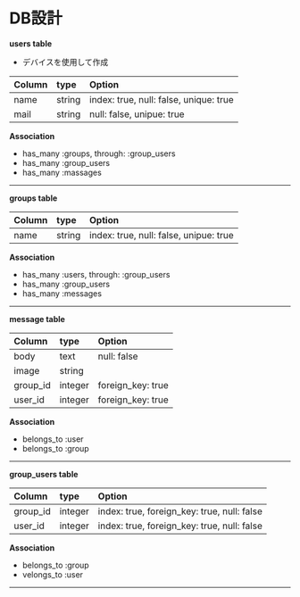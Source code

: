 # DB設計

**users table**
* デバイスを使用して作成

| Column | type   | Option |
|:--|:--|:---|
| name   | string | index: true, null: false, unique: true |
| mail   | string | null: false, unipue: true              |

**Association**
* has_many :groups, through: :group_users
* has_many :group_users
* has_many :massages
***

**groups table**

| Column | type | Option |
|:--|:--|:--|
| name | string | index: true, null: false, unipue: true |

**Association**
* has_many :users, through: :group_users
* has_many :group_users
* has_many :messages
***

**message table**

| Column   | type    | Option |
|:--|:--|:--|
| body     | text    | null: false |
| image    | string  |  |
| group_id | integer | foreign_key: true |
| user_id  | integer | foreign_key: true |

**Association**
* belongs_to :user
* belongs_to :group
***

**group_users table**

| Column    | type    | Option |
|:--|:--|:--|
| group_id  | integer | index: true, foreign_key: true, null: false |
| user_id   | integer | index: true, foreign_key: true, null: false |

**Association**
* belongs_to :group
* velongs_to :user
***

